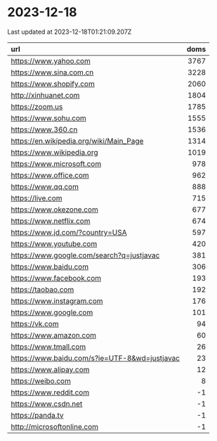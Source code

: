 # 2023-12-18

<!-- BEGIN -->
Last updated at 2023-12-18T01:21:09.207Z

url | doms
:- | -:
https://www.yahoo.com | 3767
https://www.sina.com.cn | 3228
https://www.shopify.com | 2060
http://xinhuanet.com | 1804
https://zoom.us | 1785
https://www.sohu.com | 1555
https://www.360.cn | 1536
https://en.wikipedia.org/wiki/Main_Page | 1314
https://www.wikipedia.org | 1019
https://www.microsoft.com | 978
https://www.office.com | 962
https://www.qq.com | 888
https://live.com | 715
https://www.okezone.com | 677
https://www.netflix.com | 674
https://www.jd.com/?country=USA | 597
https://www.youtube.com | 420
https://www.google.com/search?q=justjavac | 381
https://www.baidu.com | 306
https://www.facebook.com | 193
https://taobao.com | 192
https://www.instagram.com | 176
https://www.google.com | 101
https://vk.com | 94
https://www.amazon.com | 60
https://www.tmall.com | 26
https://www.baidu.com/s?ie=UTF-8&wd=justjavac | 23
https://www.alipay.com | 12
https://weibo.com | 8
https://www.reddit.com | -1
https://www.csdn.net | -1
https://panda.tv | -1
http://microsoftonline.com | -1
<!-- END -->
